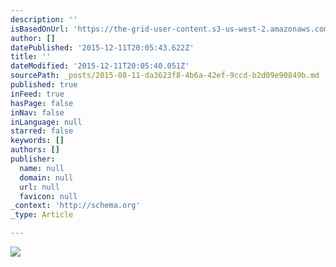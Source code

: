 ```yaml
---
description: ''
isBasedOnUrl: 'https://the-grid-user-content.s3-us-west-2.amazonaws.com/071b8ba8-de5b-40ff-9278-9618e8d1d09d.jpg'
author: []
datePublished: '2015-12-11T20:05:43.622Z'
title: ''
dateModified: '2015-12-11T20:05:40.051Z'
sourcePath: _posts/2015-08-11-da3623f8-4b6a-42ef-9ccd-b2d09e90849b.md
published: true
inFeed: true
hasPage: false
inNav: false
inLanguage: null
starred: false
keywords: []
authors: []
publisher:
  name: null
  domain: null
  url: null
  favicon: null
_context: 'http://schema.org'
_type: Article

---
```

![](https://the-grid-user-content.s3-us-west-2.amazonaws.com/071b8ba8-de5b-40ff-9278-9618e8d1d09d.jpg)